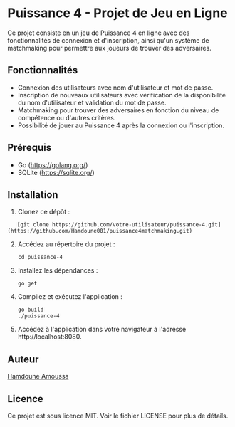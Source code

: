 # Puissance 4 - Projet de Jeu en Ligne

Ce projet consiste en un jeu de Puissance 4 en ligne avec des fonctionnalités de connexion et d'inscription, ainsi qu'un système de matchmaking pour permettre aux joueurs de trouver des adversaires.

## Fonctionnalités

- Connexion des utilisateurs avec nom d'utilisateur et mot de passe.
- Inscription de nouveaux utilisateurs avec vérification de la disponibilité du nom d'utilisateur et validation du mot de passe.
- Matchmaking pour trouver des adversaires en fonction du niveau de compétence ou d'autres critères.
- Possibilité de jouer au Puissance 4 après la connexion ou l'inscription.

## Prérequis

- Go (https://golang.org/)
- SQLite (https://sqlite.org/)

## Installation

1. Clonez ce dépôt :

```
   [git clone https://github.com/votre-utilisateur/puissance-4.git](https://github.com/Hamdoune001/puissance4matchmaking.git)
   ```

2. Accédez au répertoire du projet :
   ```
   cd puissance-4
   ```

3. Installez les dépendances :
   ```
   go get
   ```

4. Compilez et exécutez l'application :
   ```
   go build
   ./puissance-4
   ```

5. Accédez à l'application dans votre navigateur à l'adresse http://localhost:8080.

## Auteur

[Hamdoune Amoussa](https://github.com/Hamdoune001)

## Licence

Ce projet est sous licence MIT. Voir le fichier LICENSE pour plus de détails.
